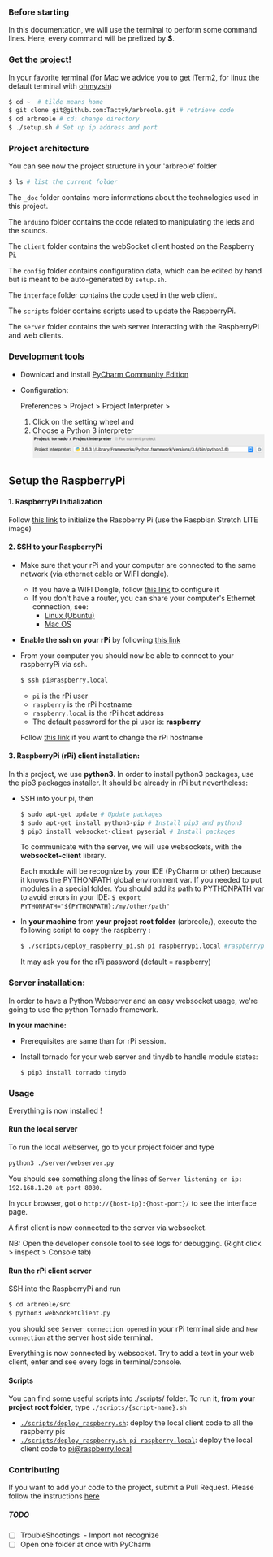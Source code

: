 ### Before starting

In this documentation, we will use the terminal to perform some command lines. Here, every command will be prefixed by **$**.

### Get the project!

In your favorite terminal (for Mac we advice you to get iTerm2, for linux the default terminal with [ohmyzsh](https://github.com/robbyrussell/oh-my-zsh))

```sh
$ cd ~  # tilde means home
$ git clone git@github.com:Tactyk/arbreole.git # retrieve code
$ cd arbreole # cd: change directory
$ ./setup.sh # Set up ip address and port
```

### Project architecture

You can see now the project structure in your 'arbreole' folder

```sh
$ ls # list the current folder
```

The `_doc` folder contains more informations about the technologies used in this project.

The `arduino` folder contains the code related to manipulating the leds and the sounds.

The `client` folder contains the webSocket client hosted on the Raspberry Pi.

The `config` folder contains configuration data, which can be edited by hand but is meant to be auto-generated by `setup.sh`.

The `interface` folder contains the code used in the web client.

The `scripts` folder contains scripts used to update the RaspberryPi.

The `server` folder contains the web server interacting with the RaspberryPi and web clients.

### Development tools

* Download and install [PyCharm Community Edition](https://www.jetbrains.com/pycharm/download/)

* Configuration:

  Preferences > Project > Project Interpreter >

  1. Click on the setting wheel and
  2. Choose a Python 3 interpreter ![Choose a Python 3 interpreter](./_doc/img/python_interpreter.png)

## Setup the RaspberryPi

#### 1. RaspberryPi Initialization

Follow [this link](https://www.raspberrypi.org/documentation/installation/installing-images/README.md) to initialize the Raspberry Pi (use the Raspbian Stretch LITE image)

#### 2. SSH to your RaspberryPi

* Make sure that your rPi and your computer are connected to the same network (via ethernet cable or WIFI dongle).

  - If you have a WIFI Dongle, follow [this link](https://www.raspberrypi.org/documentation/configuration/wireless/wireless-cli.md) to configure it
  - If you don't have a router, you can share your computer's Ethernet connection, see:
    - [Linux (Ubuntu)](https://roughlea.wordpress.com/raspberry-pi-experiences/configure-the-raspberry-pi-to-share-a-linux-internet-connection/)
    - [Mac OS](https://medium.com/@tzhenghao/how-to-ssh-into-your-raspberry-pi-with-a-mac-and-ethernet-cable-636a197d055)

* **Enable the ssh on your rPi** by following [this link](https://www.raspberrypi.org/documentation/remote-access/ssh/)

* From your computer you should now be able to connect to your raspberryPi via ssh.

  ```sh
  $ ssh pi@raspberry.local
  ```

  - `pi` is the rPi user
  - `raspberry` is the rPi hostname
  - `raspberry.local` is the rPi host address
  - The default password for the pi user is: **raspberry**

  Follow [this link](https://thepihut.com/blogs/raspberry-pi-tutorials/19668676-renaming-your-raspberry-pi-the-hostname) if you want to change the rPi hostname

#### 3. RaspberryPi (rPi) client installation:

In this project, we use **python3**. In order to install python3 packages, use the pip3 packages installer. It should be already in rPi but nevertheless:

* SSH into your pi, then

  ```sh
  $ sudo apt-get update # Update packages
  $ sudo apt-get install python3-pip # Install pip3 and python3
  $ pip3 install websocket-client pyserial # Install packages
  ```

  To communicate with the server, we will use websockets, with the **websocket-client** library.

  Each module will be recognize by your IDE (PyCharm or other) because it knows the PYTHONPATH global environment var.
  If you needed to put modules in a special folder. You should add its path to PYTHONPATH var to avoid errors in your IDE: `$ export PYTHONPATH="${PYTHONPATH}:/my/other/path"`

* In **your machine** from **your project root folder** (arbreole/), execute the following script to copy the raspberry :

  ```sh
  $ ./scripts/deploy_raspberry_pi.sh pi raspberrypi.local #raspberrypi.local is the rPi host address
  ```

  It may ask you for the rPi password (default = raspberry)


### Server installation:

In order to have a Python Webserver and an easy websocket usage, we're going to use the python Tornado framework.

**In your machine:**

* Prerequisites are same than for rPi session.

* Install tornado for your web server and tinydb to handle module states:

  ```
  $ pip3 install tornado tinydb
  ```

### Usage

Everything is now installed !

#### Run the local server

To run the local webserver, go to your project folder and type

```sh
python3 ./server/webserver.py
```

You should see something along the lines of `Server listening on ip: 192.168.1.20 at port 8080`.

In your browser, got o `http://{host-ip}:{host-port}/` to see the interface page.

A first client is now connected to the server via websocket.

NB: Open the developer console tool to see logs for debugging. (Right click > inspect > Console tab)

#### Run the rPi client server

SSH into the RaspberryPi and run

```sh
$ cd arbreole/src
$ python3 webSocketClient.py
```

you should see `Server connection opened` in your rPi terminal side and `New connection` at the server host side terminal.

Everything is now connected by websocket. Try to add a text in your web client, enter and see every logs in terminal/console.

#### Scripts

You can find some useful scripts into ./scripts/ folder. To run it, **from your project root folder**, type `./scripts/{script-name}.sh`

* [`./scripts/deploy_raspberry.sh`](./scripts/deploy_raspberry.sh): deploy the local client code to all the raspberry pis
* [`./scripts/deploy_raspberry.sh pi raspberry.local`](./scripts/deploy_raspberry.sh): deploy the local client code to pi@raspberry.local

### Contributing

If you want to add your code to the project, submit a Pull Request. Please follow the instructions [here](./_doc/using_git.md#pull-requests)

##### TODO

* [ ] TroubleShootings  - Import not recognize
* [ ] Open one folder at once with PyCharm

